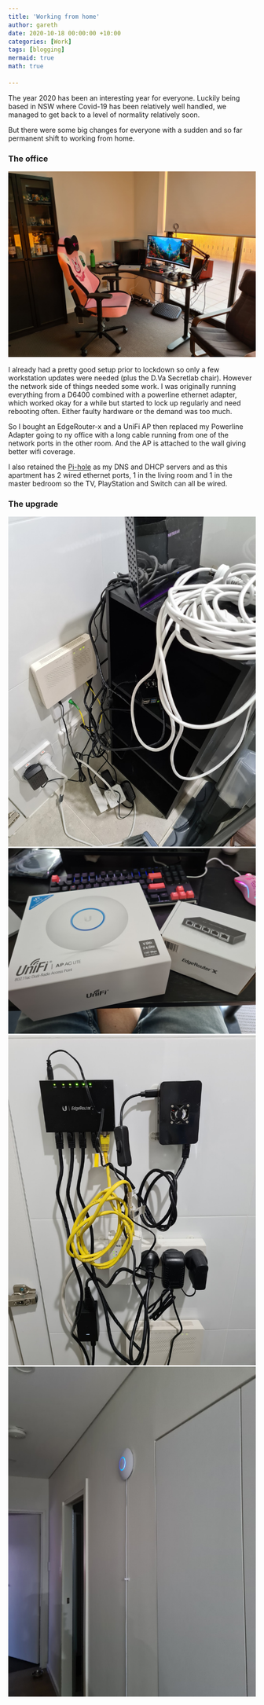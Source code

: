 ```yaml
---
title: 'Working from home'
author: gareth
date: 2020-10-18 00:00:00 +10:00
categories: [Work]
tags: [blogging]
mermaid: true
math: true

---
```


The year 2020 has been an interesting year for everyone. Luckily being based in NSW where Covid-19 has been relatively well handled, we managed to get back to a level of normality relatively soon.

But there were some big changes for everyone with a sudden and so far permanent shift to working from home. 

### The office

![](/assets/img/2020/10/18/20200719_165654.jpg)

I already had a pretty good setup prior to lockdown so only a few workstation updates were needed (plus the D.Va Secretlab chair). However the network side of things needed some work. I was originally running everything from a D6400 combined with a powerline ethernet adapter, which worked okay for a while but started to lock up regularly and need rebooting often. Either faulty hardware or the demand was too much.

So I bought an EdgeRouter-x and a UniFi AP then replaced my Powerline Adapter going to ny office with a long cable running from one of the network ports in the other room. And the AP is attached to the wall giving better wifi coverage. 

I also retained the [Pi-hole](https://pi-hole.net) as my DNS and DHCP servers and as this apartment has 2 wired ethernet ports, 1 in the living room and 1 in the master bedroom so the TV, PlayStation and Switch can all be wired.

### The upgrade

<div class="gallery" data-columns="3">
    <img src="/assets/img/2020/10/18/20200919_205613.jpg">
	<img src="/assets/img/2020/10/18/20200928_123943.jpg">
	<img src="/assets/img/2020/10/18/20200928_180402.jpg">
	<img src="/assets/img/2020/10/18/20200928_180349.jpg">
</div>